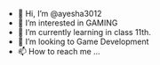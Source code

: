 - 👋 Hi, I’m @ayesha3012
- 👀 I’m interested in GAMING
- 🌱 I’m currently learning in class 11th.
- 💞️ I’m looking to Game Development
- 📫 How to reach me ...

<!---
ayesha3012/ayesha3012 is a ✨ special ✨ repository because its `README.md` (this file) appears on your GitHub profile.
You can click the Preview link to take a look at your changes.
--->
